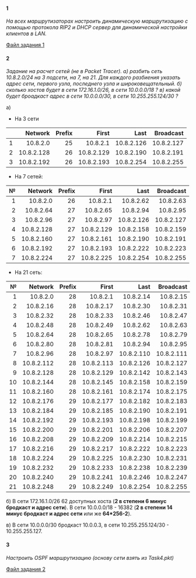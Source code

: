 #### 1
*На всех маршрутизаторах настроить динамическую маршрутизацию с помощью протокола RIP2 и DHCP сервер для динамической настройки клиентов в LAN.*

[Файл задания 1](Task4_rip.pkt)

#### 2

*Задание на расчет сетей (не в Packet Tracer).
а) разбить сеть 10.8.2.0/24 на 3 подсети, на 7, на 21. Для каждого разбиения указать адрес сети, первого узла, последнего узла и широковещательный.
б) сколько хостов будет в сети 172.16.1.0/26, в сети 10.0.0.0/18 ?
в) какой будет броадкаст адрес в сети 10.0.0.0/30, в сети 10.255.255.124/30 ?*


а)
- На 3 сети

|		|	Network	    |	Prefix|	   First	|	Last      	|	Broadcast	  |
|	-:|--:	 	      |----:|---:		      |---:		      |---:      		|
|	1	|	10.8.2.0	  | 25	|	10.8.2.1	  | 10.8.2.126	|	10.8.2.127	|
|	2	|	10.8.2.128	|	26	|	10.8.2.129	|	10.8.2.190	|	10.8.2.191	|
|	3	|	10.8.2.192	|	26	|	10.8.2.193	|	10.8.2.254	|	10.8.2.255	|

- На 7 сетей:

|	№	|	Network	    |	Prefix	|	First	  |	Last	      |	Broadcast	  |
|--:|------:		  |	--:	| ---:		    |	---:	      |---:		      |
|	1	|	10.8.2.0	  |	26	|	10.8.2.1	  |	10.8.2.62	  |	10.8.2.63	  |
|	2	|	10.8.2.64	  |	27	|	10.8.2.65	  |	10.8.2.94	  |	10.8.2.95	  |
|	3	|	10.8.2.96	  |	27	|	10.8.2.97	  |	10.8.2.126	|	10.8.2.127	|
|	4	|	10.8.2.128	|	27	|	10.8.2.129	|	10.8.2.158	|	10.8.2.159	|
|	5	|	10.8.2.160	|	27	|	10.8.2.161	|	10.8.2.190	|	10.8.2.191	|
|	6	|	10.8.2.192	|	27	|	10.8.2.193	|	10.8.2.222	|	10.8.2.223	|
|	7	|	10.8.2.224	|	27	|	10.8.2.225	|	10.8.2.254	|	10.8.2.255	|

- На 21 сеть:

| № | Network	    | Prefix| First	    | Last	      | Broadcast   |
|--:|------------:|----:|------------:|------------:|------------:|
| 1 |	10.8.2.0	  | 28	| 10.8.2.1	  | 10.8.2.14	  | 10.8.2.15   |
| 2	| 10.8.2.16 	| 28	| 10.8.2.17	  | 10.8.2.30	  | 10.8.2.31   |
|	3	|	10.8.2.32	  |	28	|	10.8.2.33	  |	10.8.2.46	  |	10.8.2.47	  |
|	4	|	10.8.2.48 	|	28	|	10.8.2.49	  |	10.8.2.62	  |	10.8.2.63	  |
|	5	|	10.8.2.64 	|	28	|	10.8.2.65	  |	10.8.2.78 	|	10.8.2.79	  |
|	6	|	10.8.2.80 	|	28	|	10.8.2.81	  |	10.8.2.94	  |	10.8.2.95	  |
|	7	|	10.8.2.96 	|	28	|	10.8.2.97	  |	10.8.2.110	|	10.8.2.111	|
|	8	|	10.8.2.112	|	28	|	10.8.2.113	|	10.8.2.126	|	10.8.2.127	|
|	9	|	10.8.2.128	|	28	|	10.8.2.129	|	10.8.2.142	|	10.8.2.143	|
|	10|	10.8.2.144	|	28	|	10.8.2.145	|	10.8.2.158	|	10.8.2.159	|
|	11|	10.8.2.160	|	28	|	10.8.2.161	|	10.8.2.174	|	10.8.2.175	|
|	12|	10.8.2.176	|	29	|	10.8.2.177	|	10.8.2.182	|	10.8.2.183	|
|	13|	10.8.2.184	|	29	|	10.8.2.185	|	10.8.2.190	|	10.8.2.191	|
|	14|	10.8.2.192	|	29	|	10.8.2.193	|	10.8.2.198	|	10.8.2.199	|
|	15|	10.8.2.200	|	29	|	10.8.2.201	|	10.8.2.206	|	10.8.2.207	|
|	16|	10.8.2.208	|	29	|	10.8.2.209	|	10.8.2.214	|	10.8.2.215	|
|	17|	10.8.2.216	|	29	|	10.8.2.217	|	10.8.2.222	|	10.8.2.223	|
|	18|	10.8.2.224	|	29	|	10.8.2.225	|	10.8.2.230	|	10.8.2.231	|
|	19|	10.8.2.232	|	29	|	10.8.2.233	|	10.8.2.238	|	10.8.2.239	|
|	20|	10.8.2.240	|	29	|	10.8.2.241	|	10.8.2.246	|	10.8.2.247	|
|	21|	10.8.2.248	|	29	|	10.8.2.249	|	10.8.2.254	|	10.8.2.255	|

б) В сети 172.16.1.0/26 62 доступных хоста (**2 в степени 6 минус бродкаст и адрес сети**). В сети 10.0.0.0/18 - 16382 (**2 в степени 14 минус бродкаст и адрес сети** или же **64*256-2**).

в) В сети 10.0.0.0/30 бродкаст 10.0.0.3, в сети 10.255.255.124/30 - 10.255.255.127.

#### 3
*Настроить OSPF маршрутизацию (основу сети взять из Task4.pkt)*

[Файл задания 2](Task4_ospf.pkt)
